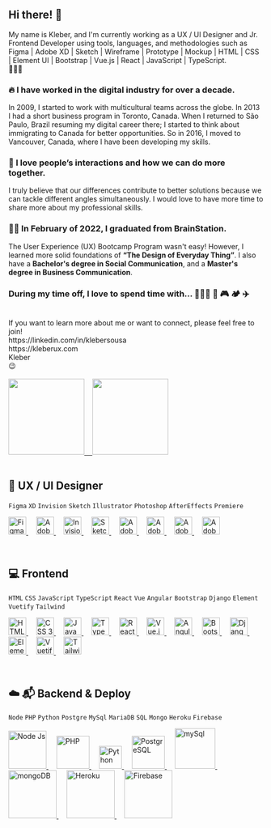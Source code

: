 ## Hi there! 👋
My name is Kleber, and I'm currently working as a UX / UI Designer and Jr. Frontend Developer using tools, languages, and methodologies such as Figma | Adobe XD | Sketch | Wireframe | Prototype | Mockup | HTML | CSS | Element UI | Bootstrap | Vue.js | React | JavaScript | TypeScript.
<br>
🚀🚀🚀
<br>
### 🔥 I have worked in the digital industry for over a decade.
In 2009, I started to work with multicultural teams across the globe. In 2013 I had a short business program in Toronto, Canada. When I returned to São Paulo, Brazil resuming my digital career there; I started to think about immigrating to Canada for better opportunities. So in 2016, I moved to Vancouver, Canada, where I have been developing my skills.
<br>
### 🥰 I love people’s interactions and how we can do more together.
I truly believe that our differences contribute to better solutions because we can tackle different angles simultaneously. I would love to have more time to share more about my professional skills.
<br>
### 👨‍🎓 In February of 2022, I graduated from BrainStation.
The User Experience (UX) Bootcamp Program wasn't easy! However, I learned more solid foundations of <strong>“The Design of Everyday Thing”</strong>. I also have a <strong>Bachelor's degree in Social Communication</strong>, and a <strong>Master's degree in Business Communication</strong>.
<br>
### During my time off, I love to spend time with... 👨‍👩‍👦 🚵 🎮 🏕️ ✈️
<br>
If you want to learn more about me or want to connect, please feel free to join!<br>
https://linkedin.com/in/klebersousa<br>
https://kleberux.com<br>
Kleber<br>
😉
<br>
<br>
<div>
  <a href="https://linkedin.com/in/klebersousa" target="_blank" rel="noreferrer">
  <img height="150em" src="https://github-readme-stats.vercel.app/api?username=kleber-smartdev&show_icons=true&theme=dark&include_all_commits=true&count_private=true"/>&nbsp;&nbsp;&nbsp;
  <img height="150em" src="https://github-readme-stats.vercel.app/api/top-langs/?username=kleber-smartdev&layout=compact&langs_count=7&theme=dark"/>
  </a>
</div>
<br>

## 📱 UX / UI Designer
```Figma``` ```XD``` ```Invision``` ```Sketch``` ```Illustrator``` ```Photoshop``` ```AfterEffects``` ```Premiere``` 
<p align="left"> 
  <a href="https://figma.com" target="_blank" rel="noreferrer">
    <img src="https://kleberux.com/imgs/figma.svg" alt="Figma" title="Figma" height="35"/>
  </a>
  &nbsp;&nbsp;&nbsp;
  <a href="https://adobe.com/products/xd.html" target="_blank" rel="noreferrer">
    <img src="https://kleberux.com/imgs/adobe_xd.svg" alt="Adobe XD" title="Adobe XD" height="35"/>
  </a>
  &nbsp;&nbsp;&nbsp;
  <a href="https://invisionapp.com" target="_blank" rel="noreferrer">
    <img src="https://kleberux.com/imgs/invision.svg" alt="Invision" title="Invision" height="35"/>
  </a>
  &nbsp;&nbsp;&nbsp;
  <a href="https://sketch.com" target="_blank" rel="noreferrer">
    <img src="https://kleberux.com/imgs/sketch.svg" alt="Sketch" title="Sketch" height="35"/>
  </a>
  &nbsp;&nbsp;&nbsp;
  <a href="https://adobe.com/in/products/illustrator.html" target="_blank" rel="noreferrer">
    <img src="https://kleberux.com/imgs/adobe-illus.svg" alt="Adobe Illustrator" title="Adobe Illustrator" height="35"/>
  </a>
  &nbsp;&nbsp;&nbsp;
  <a href="https://adobe.com/in/products/photoshop.html" target="_blank" rel="noreferrer">
    <img src="https://kleberux.com/imgs/adobe-photo.svg" alt="Adobe Photoshop" title="Adobe Photoshop" height="35"/>
  </a>
   &nbsp;&nbsp;&nbsp;
  <a href="https://adobe.com/in/products/aftereffects.html" target="_blank" rel="noreferrer">
    <img src="https://kleberux.com/imgs/adobe-after.svg" alt="Adobe After Effects" title="Adobe After Effects" height="35"/>
  </a>
   &nbsp;&nbsp;&nbsp;
  <a href="https://www.adobe.com/in/products/premiere.html" target="_blank" rel="noreferrer">
    <img src="https://kleberux.com/imgs/adobe-prem.svg" alt="Adobe Premiere" title="Adobe Premiere" height="35"/>
  </a>
</p>
<br>

## 💻 Frontend
```HTML``` ```CSS``` ```JavaScript``` ```TypeScript``` ```React``` ```Vue``` ```Angular``` ```Bootstrap```  ```Django``` ```Element``` ```Vuetify``` ```Tailwind```
<p align="left">
  <a href="https://w3schools.com/html" target="_blank" rel="noreferrer">
    <img src="https://kleberux.com/imgs/html-5.svg" alt="HTML 5" title="HTML 5" height="35"/>
  </a>
  &nbsp;&nbsp;&nbsp;
  <a href="https://w3schools.com/css" target="_blank" rel="noreferrer">
    <img src="https://kleberux.com/imgs/css-3.svg" alt="CSS 3" title="CSS 3" height="35"/>
  </a>
  &nbsp;&nbsp;&nbsp;
  <a href="https://developer.mozilla.org/docs/Web/JavaScript" target="_blank" rel="noreferrer">
    <img src="https://kleberux.com/imgs/java-script.svg" alt="JavaScript" title="JavaScript" height="35"/>
  </a>
  &nbsp;&nbsp;&nbsp; 
  <a href="https://typescriptlang.org" target="_blank" rel="noreferrer">
    <img src="https://kleberux.com/imgs/type-script.svg" alt="TypeScript" title="TypeScript" height="35"/>
  </a>
  &nbsp;&nbsp;&nbsp;
  <a href="https://reactjs.org" target="_blank" rel="noreferrer">
  <img src="https://kleberux.com/imgs/react.svg" alt="React" title="React" height="35"/>
  </a>
  &nbsp;&nbsp;&nbsp;
  <a href="https://vuejs.org/" target="_blank" rel="noreferrer">
    <img src="https://kleberux.com/imgs/vue.svg" alt="Vue.js" title="Vue.js" height="35"/>
  </a>
  &nbsp;&nbsp;&nbsp;
  <a href="https://angular.io" target="_blank" rel="noreferrer">
    <img src="https://kleberux.com/imgs/angular.svg" alt="Angular" title="Angular" height="35"/>
  </a>
  &nbsp;&nbsp;&nbsp;
  <a href="https://getbootstrap.com" target="_blank" rel="noreferrer">
    <img src="https://kleberux.com/imgs/bootstrap.svg" alt="Bootstrap" title="Bootstrap" height="35"/>
  </a>
  &nbsp;&nbsp;&nbsp;
  <a href="https://docs.djangoproject.com" target="_blank" rel="noreferrer">
    <img src="https://kleberux.com/imgs/django.svg" alt="Django" title="Django" height="35"/>
  </a>
  &nbsp;&nbsp;&nbsp;
  <a href="https://element.eleme.io" target="_blank" rel="noreferrer">
    <img src="https://kleberux.com/imgs/element-ui.svg" alt="Element UI" title="Element UI" height="35"/>
  </a>
  &nbsp;&nbsp;&nbsp;
  <a href="https://vuetifyjs.com" target="_blank" rel="noreferrer">
    <img src="https://kleberux.com/imgs/vuetify.svg" alt="Vuetify" title="Vuetify" height="35"/>
  </a>
  &nbsp;&nbsp;&nbsp;
  <a href="https://tailwindcss.com" target="_blank" rel="noreferrer">
    <img src="https://kleberux.com/imgs/tailwind.svg" alt="Tailwind CSS" title="Tailwind CSS" height="35"/>
  </a>
</p>
<br>

## ☁️ 📬 Backend & Deploy
```Node``` ```PHP```  ```Python``` ```Postgre``` ```MySql``` ```MariaDB``` ```SQL``` ```Mongo``` ```Heroku``` ```Firebase```
<p align="left"> 
  <a href="https://nodejs.org" target="_blank" rel="noreferrer">
    <img src="https://kleberux.com/imgs/node-js.svg" alt="Node Js" title="Node Js" width="75"/>
  </a>
  &nbsp;&nbsp;&nbsp;
  <a href="https://php.net" target="_blank" rel="noreferrer">
    <img src="https://kleberux.com/imgs/php.svg" alt="PHP" title="PHP" width="65"/>
  </a>
  &nbsp;&nbsp;&nbsp;
  <a href="https://www.python.org" target="_blank" rel="noreferrer">
    <img src="https://kleberux.com/imgs/python.svg" alt="Python" title="Python" width="45"/>
  </a>
  &nbsp;&nbsp;&nbsp;
  <a href="https://postgresql.org" target="_blank" rel="noreferrer">
    <img src="https://kleberux.com/imgs/postgre-sql.svg" alt="PostgreSQL" title="PostgreSQL" width="65"/>
  </a>
  &nbsp;&nbsp;&nbsp;
  <a href="https://mysql.com" target="_blank" rel="noreferrer">
    <img src="https://kleberux.com/imgs/my-sql.svg" alt="mySql" title="mySql" width="80"/>
  </a>
  &nbsp;&nbsp;&nbsp;
  <a href="https://mongodb.com" target="_blank" rel="noreferrer">
    <img src="https://kleberux.com/imgs/mongo-db.svg" alt="mongoDB" title="mongoDB" width="95"/>
  </a>
  &nbsp;&nbsp;&nbsp;
  <a href="https://heroku.com" target="_blank" rel="noreferrer">
    <img src="https://kleberux.com/imgs/heroku.svg" alt="Heroku" title="Heroku" width="95"/>
  </a>
  &nbsp;&nbsp;&nbsp;
  <a href="https://firebase.google.com" target="_blank" rel="noreferrer">
    <img src="https://kleberux.com/imgs/firebase.svg" alt="Firebase" title="Firebase" width="95"/>
  </a>
</p>
